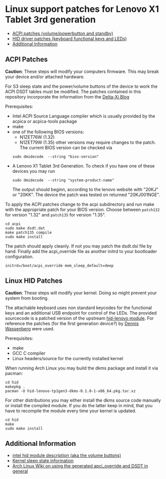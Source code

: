 # Linux support patches for Lenovo X1 Tablet 3rd generation

 - [ACPI patches (volume/powerbutton and standby)](#acpi-patches)
 - [HID driver patches (keyboard functional keys and LEDs)](#linux-hid-patches)
 - [Additional Information](#additional-information)

## ACPI Patches

**Caution**: These steps will modify your computers firmware. This may break your device and/or attached hardware.

For S3 sleep state and the power/volume buttons of the device to work the ACPI DSDT tables must be modified. The patches contained in this repository
incorporate the information from the [Delta-Xi Blog][dxi]

Prerequisites:
 - Intel ACPI Source Language compiler which is usually provided by the acpica or acpica-tools package
 - make
 - one of the following BIOS versions:
   - N1ZET76W (1.32)
   - N1ZET79W (1.35)
   other versions may require changes to the patch. The current BIOS version can be checked via
   ```
   sudo dmidecode  --string "bios-version"
   ```
 - A Lenovo X1 Tablet 3rd Generation. To check if you have one of these devices you may run
   ```
   sudo dmidecode  --string "system-product-name"
   ```
   The output should beginn, according to the lenovo website with "20KJ" or "20KK". The device the patch was tested on returned "20KJ001NGE".

To apply the ACPI patches change to the acpi subdirectory and run make with the appropriate patch for your BIOS version.
Choose between `patch132` for version "1.32" and `patch135` for version "1.35".

```{.sh}
cd acpi
sudo make dsdt.dat
make patch135 compile
sudo make install
```

The patch should apply cleanly. If not you may patch the dsdt.dsl file by hand.
Finally add the acpi_override file as another initrd to your bootloader configuration.

```
initrd=/boot/acpi_override mem_sleep_default=deep
```

## Linux HID Patches

**Caution**: These steps will modify your kernel. Doing so might prevent your system from booting.

The attachable keyboard uses non standard keycodes for the functional keys and an additional USB endpoint for control of the LEDs. The provided sourcecode is a patched version of the upstream [hid-lenovo module][hid-lenovo]. For reference the patches (for the first generation device?) by [Dennis Wassenberg][hid-lenovo-patches] were used.

Prerequisites:
 - make
 - GCC C compiler
 - Linux headers/source for the currently installed kernel

When running Arch Linux you may build the dkms package and install it via pacman:

```{.sh}
cd hid
makepkg .
pacman -U hid-lenovo-tp1gen3-dkms-0.1.0-1-x86_64.pkg.tar.xz
```

For other distributions you may either install the dkms source code manually or install the compiled module. If you do the latter keep in mind, that you have to recompile the module every time your kernel is updated.

```{.sh}
cd hid
make
sudo make install
```

## Additional Information

 * [intel hid module description (aka the volume buttons) ](https://lkml.org/lkml/2018/6/28/636)
 * [Kernel sleep state information](https://www.kernel.org/doc/html/v4.15/admin-guide/pm/sleep-states.html)
 * [Arch Linux Wiki on using the generated apci_override and DSDT in general](https://wiki.archlinux.org/index.php/DSDT#Using_a_CPIO_archive)


[dxi]: https://delta-xi.net/blog/#056 "Delta-Xi Blog"
[hid-lenovo]: https://github.com/torvalds/linux/blob/9f7582d15f82e86b2041ab22327b7d769e061c1f/drivers/hid/hid-lenovo.c "Linux hid-lenovo module sourcecode"
[hid-lenovo-patches]: https://www.spinics.net/linux/fedora/linux-sound/msg00626.html "hid-lenovo: Add support for X1 Tablet special keys and LED control"

